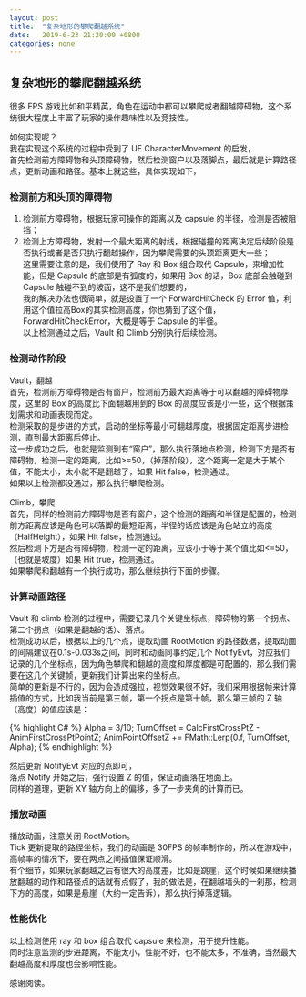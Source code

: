 ```yaml
---
layout: post
title:  "复杂地形的攀爬翻越系统"
date:   2019-6-23 21:20:00 +0800
categories: none
---
```

## 复杂地形的攀爬翻越系统

很多 FPS 游戏比如和平精英，角色在运动中都可以攀爬或者翻越障碍物，这个系统很大程度上丰富了玩家的操作趣味性以及竞技性。<br>

如何实现呢？<br>
我在实现这个系统的过程中受到了 UE CharacterMovement 的启发，<br>
首先检测前方障碍物和头顶障碍物，然后检测窗户以及落脚点，最后就是计算路径点，更新动画和路径。基本上就这些，具体实现如下，<br>

### 检测前方和头顶的障碍物
1. 检测前方障碍物，根据玩家可操作的距离以及 capsule 的半径，检测是否被阻挡；
2. 检测上方障碍物，发射一个最大距离的射线，根据碰撞的距离决定后续阶段是否执行或者是否只执行翻越操作，因为攀爬需要的头顶距离更大一些；<br>
这里需要注意的是，我们使用了 Ray 和 Box 组合取代 Capsule，来增加性能，但是 Capsule 的底部是有弧度的，如果用 Box 的话，Box 底部会触碰到 Capsule 触碰不到的坡面，这不是我们想要的，<br>
我的解决办法也很简单，就是设置了一个 ForwardHitCheck 的 Error 值，利用这个值拉高Box的其实检测高度，你也猜到了这个值，ForwardHitCheckError，大概是等于 Capsule 的半径。<br>
以上检测通过之后，Vault 和 Climb 分别执行后续检测。<br>

### 检测动作阶段
Vault，翻越<br>
首先，检测前方障碍物是否有窗户，检测前方最大距离等于可以翻越的障碍物厚度，这里的 Box 的高度比下面翻越用到的 Box 的高度应该是小一些，这个根据策划需求和动画表现而定。<br>
检测采取的是步进的方式，启动的坐标等最小可翻越厚度，根据固定距离步进检测，直到最大距离后停止。<br>
这一步成功之后，也就是监测到有“窗户”，那么执行落地点检测，检测下方是否有障碍物，检测一定的距离，比如>=50，（掉落阶段），这个距离一定是大于某个值，不能太小，太小就不是翻越了，如果 Hit false，检测通过。<br>
如果以上检测都没通过，那么执行攀爬检测。<br>

Climb，攀爬<br>
首先，同样的检测前方障碍物是否有窗户，这个检测的距离和半径是配置的，检测前方距离应该是角色可以落脚的最短距离，半径的话应该是角色站立的高度（HalfHeight），如果 Hit false，检测通过。<br>
然后检测下方是否有障碍物，检测一定的距离，应该小于等于某个值比如<=50，（也就是坡度）如果 Hit true，检测通过。<br>
如果攀爬和翻越有一个执行成功，那么继续执行下面的步骤。<br>

### 计算动画路径
Vault 和 climb 检测的过程中，需要记录几个关键坐标点，障碍物的第一个拐点、第二个拐点（如果是翻越的话）、落点。<br>
检测成功以后，根据以上的几个点，提取动画 RootMotion 的路径数据，提取动画的间隔建议在0.1s-0.033s之间，同时和动画同事约定几个 NotifyEvt，对应我们记录的几个坐标点，因为角色攀爬和翻越的高度和厚度都是可配置的，那么我们需要在这几个关键帧，更新我们计算出来的坐标点。<br>
简单的更新是不行的，因为会造成强拉，视觉效果很不好，我们采用根据帧来计算插值的方式，比如我当前是第三帧，第一个拐点是第十帧，那么第三帧的 Z 轴（高度）的值应该是：

{% highlight C# %}
Alpha = 3/10;
TurnOffset = CalcFirstCrossPtZ - AnimFirstCrossPtPointZ;
AnimPointOffsetZ += FMath::Lerp(0.f, TurnOffset, Alpha);
{% endhighlight %}

然后更新 NotifyEvt 对应的点即可，<br>
落点 Notify 开始之后，强行设置 Z 的值，保证动画落在地面上。<br>
同样的道理，更新 XY 轴方向上的偏移，多了一步夹角的计算而已。<br>

### 播放动画
播放动画，注意关闭 RootMotion。<br>
Tick 更新提取的路径坐标，我们的动画是 30FPS 的帧率制作的，所以在游戏中，高帧率的情况下，要在两点之间插值保证顺滑。<br>
有个细节，如果玩家翻越之后有很大的高度差，比如是跳崖，这个时候如果继续播放翻越的动作和路径点的话就有点假了，我的做法是，在翻越墙头的一刹那，检测下方的高度，如果是悬崖（大约一定告诉），那么执行掉落逻辑。<br>

### 性能优化
以上检测使用 ray 和 box 组合取代 capsule 来检测，用于提升性能。<br>
同时注意监测的步进距离，不能太小，性能不好，也不能太多，不准确，当然最大翻越高度和厚度也会影响性能。<br>

感谢阅读。<br>


